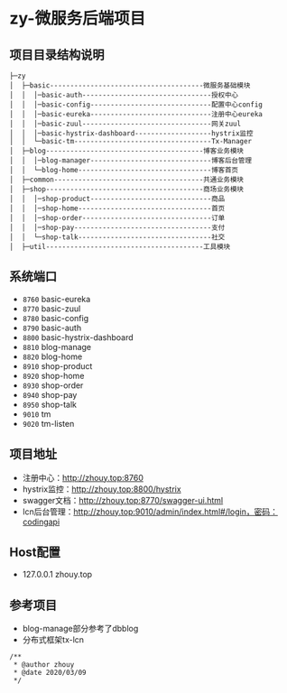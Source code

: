 # zy-微服务后端项目

## 项目目录结构说明

```
├─zy
│  ├─basic--------------------------------------微服务基础模块
│  │  │─basic-auth--------------------------------授权中心
│  │  │─basic-config------------------------------配置中心config
│  │  │─basic-eureka------------------------------注册中心eureka
│  │  │─basic-zuul--------------------------------网关zuul
│  │  │─basic-hystrix-dashboard-------------------hystrix监控
│  │  └─basic-tm----------------------------------Tx-Manager
│  ├─blog---------------------------------------博客业务模块
│  │  │─blog-manager------------------------------博客后台管理
│  │  └─blog-home---------------------------------博客首页
│  ├─common-------------------------------------共通业务模块
│  ├─shop---------------------------------------商场业务模块
│  │  │─shop-product------------------------------商品
│  │  │─shop-home---------------------------------首页
│  │  │─shop-order--------------------------------订单
│  │  │─shop-pay----------------------------------支付
│  │  └─shop-talk---------------------------------社交
│  ├─util---------------------------------------工具模块
```
## 系统端口
 - `8760` basic-eureka
 - `8770` basic-zuul
 - `8780` basic-config
 - `8790` basic-auth
 - `8800` basic-hystrix-dashboard
 - `8810` blog-manage
 - `8820` blog-home
 - `8910` shop-product
 - `8920` shop-home
 - `8930` shop-order
 - `8940` shop-pay
 - `8950` shop-talk
 - `9010` tm
 - `9020` tm-listen

## 项目地址
 - 注册中心：http://zhouy.top:8760
 - hystrix监控：http://zhouy.top:8800/hystrix
 - swagger文档：http://zhouy.top:8770/swagger-ui.html
 - lcn后台管理：http://zhouy.top:9010/admin/index.html#/login，密码：codingapi

## Host配置
 - 127.0.0.1 zhouy.top

## 参考项目
 - blog-manage部分参考了dbblog
 - 分布式框架tx-lcn
```
/**
 * @author zhouy
 * @date 2020/03/09
 */
```